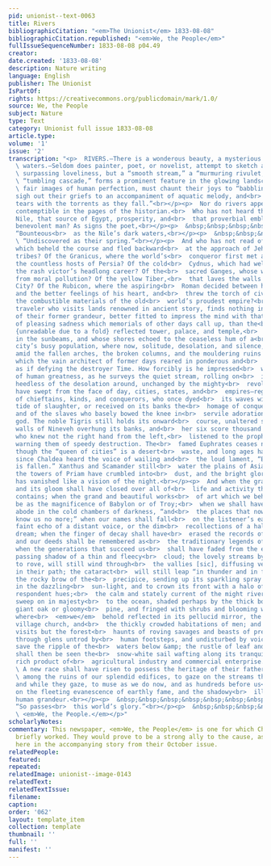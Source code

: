 ```yaml
---
pid: unionist--text-0063
title: Rivers
bibliographicCitation: "<em>The Unionist</em> 1833-08-08"
bibliographicCitation.republished: "<em>We, the People</em>"
fullIssueSequenceNumber: 1833-08-08 p04.49
creator: 
date.created: '1833-08-08'
description: Nature writing
language: English
publisher: The Unionist
IsPartOf: 
rights: https://creativecommons.org/publicdomain/mark/1.0/
source: We, the People
subject: Nature
type: Text
category: Unionist full issue 1833-08-08
article.type: 
volume: '1'
issue: '2'
transcription: "<p>  RIVERS.—There is a wonderous beauty, a mysterious charm, in flowing<br>
  \ waters.—Seldom does painter, poet, or novelist, attempt to sketch a scene of<br>
  \ surpassing loveliness, but a “smooth stream,” a “murmuring rivulet,” or a<br>
  \ “tumbling cascade,” forms a prominent feature in the glowing landscape. Their<br>
  \ fair images of human perfection, must chaunt their joys to “babbling<br>  brooks”—must
  sigh out their griefs to an accompaniment of aquatic melody, and<br>  “mingle their
  tears with the torrents as they fall.”<br></p><p>  Nor do rivers appear by any means
  contemptible in the pages of the historian.<br>  Who has not heard the fame of the
  Nile, that source of Egypt, prosperity, and<br>  that proverbial emblem of a truly
  benevolent man? As signs the poet,<br></p><p>  &nbsp;&nbsp;&nbsp;&nbsp;&nbsp;&nbsp;&nbsp;&nbsp;&nbsp;&nbsp;&nbsp;
  “Bounteous<br>  as the Nile’s dark waters,<br></p><p>  &nbsp;&nbsp;&nbsp;&nbsp;&nbsp;&nbsp;&nbsp;&nbsp;&nbsp;&nbsp;&nbsp;<br>
  \ “Undiscovered as their spring.”<br></p><p>  And who has not read of the Jordan,
  which beheld the course and fled backward<br>  at the approach of Jehovah’s chosen
  tribes? Of the Granicus, where the world’s<br>  conqueror first met and scattered
  the countless hosts of Persia? Of the cold<br>  Cydnus, which had well nigh checked
  the rash victor’s headlong career? Of the<br>  sacred Ganges, whose waters cleanse
  from moral pollution? Of the yellow Tiber,<br>  that laves the walls of the Eternal
  City? Of the Rubicon, where the aspiring<br>  Roman decided between his ambition
  and the better feelings of his heart, and<br>  threw the torch of civil war among
  the combustible materials of the old<br>  world’s proudest empire?<br></p><p>  The
  traveler who visits lands renowned in ancient story, finds nothing in the<br>  relics
  of their former grandeur, better fitted to impress the mind with that<br>  sensation
  of pleasing sadness which memorials of other days call up, than the<br>  broad streams,
  {unreadable due to a fold} reflected tower, palace, and temple,<br>  glittering
  in the sunbeams, and whose shores echoed to the ceaseless hum of a<br>  crowded
  city’s busy population, where now, solitude, desolation, and silence,<br>  reign
  amid the fallen arches, the broken columns, and the mouldering ruins of<br>  structures
  which the vain architect of former days reared in ponderous and<br>  massy strength,
  as if defying the destroyer Time. How forcibly is he impressed<br>  with the vanity
  of human greatness, as he surveys the quiet stream, rolling on<br>  its channel,
  heedless of the desolation around, unchanged by the mighty<br>  revolutions that
  have swept from the face of day, cities, states, and<br>  empires—regardless alike
  of chieftains, kinds, and conquerors, who once dyed<br>  its waves with the purple
  tide of slaughter, or received on its banks the<br>  homage of conquered millions,
  and of the slaves who basely bowed the knee in<br>  servile adoration, to the mortal
  god. The noble Tigris still holds its onward<br>  course, unaltered since the haughty
  walls of Nineveh overhung its banks, and<br>  her six score thousand inhabitants
  who knew not the right hand from the left,<br>  listened to the prophet of the Lord
  warning them of speedy destruction. The<br>  famed Euphrates ceases not to flow,
  though the “queen of cities” is a desert<br>  waste, and long ages have elapsed
  since Chaldea heard the voice of wailing and<br>  the loud lament, “Babylon is fallen,
  is fallen.” Xanthus and Scamander still<br>  water the plains of Asia Minor, though
  the towers of Priam have crumbled into<br>  dust, and the bright glory of Ilium
  has vanished like a vision of the night.<br></p><p>  And when the grave in its silence
  and its gloom shall have closed over all of<br>  life and activity the earth now
  contains; when the grand and beautiful works<br>  of art which we behold, shall
  be as the magnificence of Babylon or of Troy;<br>  when we shall have taken up our
  abode in the cold chambers of darkness, “and<br>  the places that now know us shall
  know us no more;” when our names shall fall<br>  on the listener’s ear like the
  faint echo of a distant voice, or the dim<br>  recollections of a half forgotten
  dream; when the finger of decay shall have<br>  erased the records of our achievements,
  and our deeds shall be remembered as<br>  the traditionary legends of antiquity;
  when the generations that succeed us<br>  shall have faded from the earth like the
  passing shadow of a thin and fleecy<br>  cloud; the lovely streams by which we delight
  to rove, will still wind through<br>  the vallies [sic], diffusing verdure and fertility
  in their path; the cataract<br>  will still leap “in thunder and in foam,” from
  the rocky brow of the<br>  precipice, sending up its sparkling spray to glitter
  in the dazzling<br>  sun-light, and to crown its front with a halo of varying and
  respondent hues;<br>  the calm and stately current of the might river will still
  sweep on in majesty<br>  to the ocean, shaded perhaps by the thick boughs of the
  giant oak or gloomy<br>  pine, and fringed with shrubs and blooming wild flowers,
  where<br>  <em>we</em>  behold reflected in its pellucid mirror, the spire of the
  village church, and<br>  the thickly crowded habitations of men; and where now it
  visits but the forest<br>  haunts of roving savages and beasts of prey, or glides
  through glens untrod by<br>  human footsteps, and undisturbed by voice or sound,
  save the ripple of the<br>  waters below &amp; the rustle of leaf and branch above,
  shall then be seen the<br>  snow-white sail wafting along its tranquil tide the
  rich product of<br>  agricultural industry and commercial enterprise.<br></p><p>
  \ A new race shall have risen to possess the heritage of their fathers, to walk<br>
  \ among the ruins of our splendid edifices, to gaze on the streams that we<br>  admire,
  and while they gaze, to muse as we do now, and as hundreds before us<br>  have done,
  on the fleeting evanescence of earthly fame, and the shadowy<br>  illusiveness of
  human grandeur.<br></p><p>  &nbsp;&nbsp;&nbsp;&nbsp;&nbsp;&nbsp;&nbsp;&nbsp;&nbsp;&nbsp;&nbsp;
  “So passes<br>  this world’s glory.”<br></p><p>  &nbsp;&nbsp;&nbsp;&nbsp;&nbsp;&nbsp;&nbsp;&nbsp;&nbsp;&nbsp;&nbsp;&nbsp;&nbsp;&nbsp;&nbsp;&nbsp;&nbsp;&nbsp;&nbsp;&nbsp;&nbsp;&nbsp;&nbsp;&nbsp;&nbsp;&nbsp;&nbsp;&nbsp;&nbsp;&nbsp;&nbsp;&nbsp;&nbsp;&nbsp;&nbsp;<br>
  \ <em>We, the People.</em></p>"
scholarlyNotes: 
commentary: This newspaper, <em>We, the People</em> is one for which Charles C. Burleigh
  briefly worked. They would prove to be a strong ally to the cause, as can be seen
  here in the accompanying story from their October issue.
relatedPeople: 
featured: 
repeated: 
relatedImage: unionist--image-0143
relatedText: 
relatedTextIssue: 
filename: 
caption: 
order: '062'
layout: template_item
collection: template
thumbnail: ''
full: ''
manifest: ''
---
```

